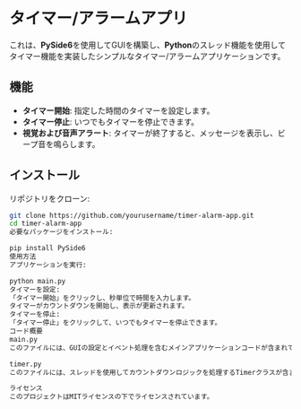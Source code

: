 # タイマー/アラームアプリ

これは、**PySide6**を使用してGUIを構築し、**Python**のスレッド機能を使用してタイマー機能を実装したシンプルなタイマー/アラームアプリケーションです。

## 機能

- **タイマー開始**: 指定した時間のタイマーを設定します。
- **タイマー停止**: いつでもタイマーを停止できます。
- **視覚および音声アラート**: タイマーが終了すると、メッセージを表示し、ビープ音を鳴らします。

## インストール

リポジトリをクローン:

```sh
git clone https://github.com/yourusername/timer-alarm-app.git
cd timer-alarm-app
必要なパッケージをインストール:

pip install PySide6
使用方法
アプリケーションを実行:

python main.py
タイマーを設定:
「タイマー開始」をクリックし、秒単位で時間を入力します。
タイマーがカウントダウンを開始し、表示が更新されます。
タイマーを停止:
「タイマー停止」をクリックして、いつでもタイマーを停止できます。
コード概要
main.py
このファイルには、GUIの設定とイベント処理を含むメインアプリケーションコードが含まれています。

timer.py
このファイルには、スレッドを使用してカウントダウンロジックを処理するTimerクラスが含まれています。

ライセンス
このプロジェクトはMITライセンスの下でライセンスされています。